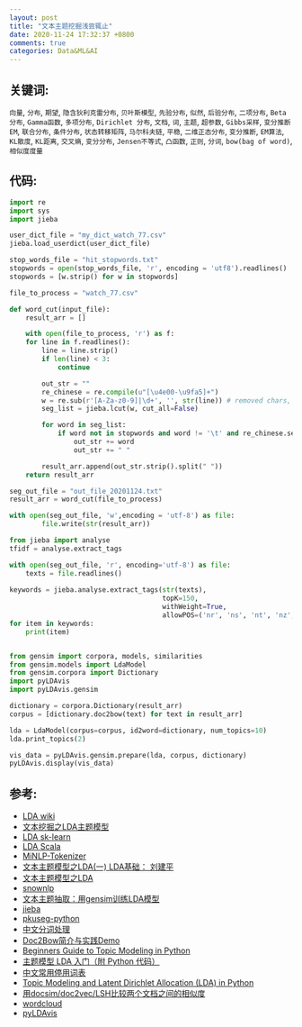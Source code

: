 ```yaml
---
layout: post
title: "文本主题挖掘浅尝辄止"
date: 2020-11-24 17:32:37 +0800
comments: true
categories: Data&ML&AI
---
```

## 关键词:

`向量`, `分布`, `期望`, `隐含狄利克雷分布`, `贝叶斯模型`, `先验分布`, `似然`, `后验分布`, `二项分布`, `Beta分布`, `Gamma函数`, `多项分布`, `Dirichlet 分布`, `文档`, `词`, `主题`, `超参数`, `Gibbs采样`, `变分推断EM`, `联合分布`, `条件分布`, `状态转移矩阵`, `马尔科夫链`, `平稳`, `二维正态分布`,  `变分推断`, `EM算法`, `KL散度`, `KL距离`, `交叉熵`, `变分分布`, `Jensen不等式`, `凸函数`, `正则`, `分词`, `bow(bag of word)`, `相似度度量`

## 代码:

```python
import re
import sys
import jieba

user_dict_file = "my_dict_watch_77.csv"
jieba.load_userdict(user_dict_file)

stop_words_file = "hit_stopwords.txt"
stopwords = open(stop_words_file, 'r', encoding = 'utf8').readlines()
stopwords = [w.strip() for w in stopwords]

file_to_process = "watch_77.csv"

def word_cut(input_file):
    result_arr = []

    with open(file_to_process, 'r') as f:
    for line in f.readlines():
        line = line.strip()
        if len(line) < 3:
            continue

        out_str = ""
        re_chinese = re.compile(u"[\u4e00-\u9fa5]+")
        w = re.sub(r'[A-Za-z0-9]|\d+', '', str(line)) # removed chars, but what about "app"? 
        seg_list = jieba.lcut(w, cut_all=False)

        for word in seg_list:
            if word not in stopwords and word != '\t' and re_chinese.search(word, 0) and len(word.strip()) >= 2:
                out_str += word
                out_str += " "

        result_arr.append(out_str.strip().split(" "))
    return result_arr

seg_out_file = "out_file_20201124.txt"
result_arr = word_cut(file_to_process)

with open(seg_out_file, 'w',encoding = 'utf-8') as file:
        file.write(str(result_arr))

from jieba import analyse
tfidf = analyse.extract_tags

with open(seg_out_file, 'r', encoding='utf-8') as file:
    texts = file.readlines()
    
keywords = jieba.analyse.extract_tags(str(texts),
                                      topK=150,
                                      withWeight=True,
                                      allowPOS=('nr', 'ns', 'nt', 'nz', 'n', 'vn', 'v'))
for item in keywords:
    print(item)


from gensim import corpora, models, similarities
from gensim.models import LdaModel
from gensim.corpora import Dictionary
import pyLDAvis
import pyLDAvis.gensim

dictionary = corpora.Dictionary(result_arr)
corpus = [dictionary.doc2bow(text) for text in result_arr]

lda = LdaModel(corpus=corpus, id2word=dictionary, num_topics=10)
lda.print_topics(2)

vis_data = pyLDAvis.gensim.prepare(lda, corpus, dictionary)
pyLDAvis.display(vis_data)
```

## 参考:
- [LDA wiki](https://en.wikipedia.org/wiki/Latent_Dirichlet_allocation)
- [文本挖掘之LDA主题模型](https://juejin.cn/post/6844904094771970056)
- [LDA sk-learn](https://scikit-learn.org/dev/auto_examples/applications/plot_topics_extraction_with_nmf_lda.html#sphx-glr-auto-examples-applications-plot-topics-extraction-with-nmf-lda-py)
- [LDA Scala](https://github.com/Nitro/scalda)
- [MiNLP-Tokenizer](https://github.com/XiaoMi/MiNLP/tree/main/minlp-tokenizer)
- [文本主题模型之LDA(一) LDA基础： 刘建平](https://www.cnblogs.com/pinard/p/6831308.html)
- [文本主题模型之LDA](https://zhuanlan.zhihu.com/p/263065290)
- [snownlp](https://github.com/isnowfy/snownlp)
- [文本主题抽取：用gensim训练LDA模型](https://www.cnblogs.com/Luv-GEM/p/10881838.html)
- [jieba](https://github.com/fxsjy/jieba)
- [pkuseg-python](https://github.com/lancopku/pkuseg-python)
- [中文分词处理](https://github.com/kimmy-sil/Python-beginning-practice)
- [Doc2Bow简介与实践Demo](https://blog.csdn.net/qq_16633405/article/details/80578804)
- [Beginners Guide to Topic Modeling in Python](https://www.analyticsvidhya.com/blog/2016/08/beginners-guide-to-topic-modeling-in-python/)
- [主题模型 LDA 入门（附 Python 代码）](https://blog.csdn.net/selinda001/article/details/80446766)
- [中文常用停用词表](https://github.com/goto456/stopwords)
- [Topic Modeling and Latent Dirichlet Allocation (LDA) in Python](https://towardsdatascience.com/topic-modeling-and-latent-dirichlet-allocation-in-python-9bf156893c24)
- [用docsim/doc2vec/LSH比较两个文档之间的相似度](https://blog.csdn.net/vs412237401/article/details/52238248)
- [wordcloud](https://github.com/amueller/word_cloud)
- [pyLDAvis](https://github.com/bmabey/pyLDAvis)
